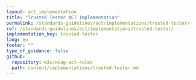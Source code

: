 ```yaml
---
layout: act_implementation
title: "Trusted Tester ACT Implementation"
permalink: /standards-guidelines/act/implementations/trusted-tester/
ref: /standards-guidelines/act/implementations/trusted-tester/
implementation_key: trusted-tester
lang: en
footer: ""
type_of_guidance: false
github:
  repository: w3c/wcag-act-rules
  path: content/implementations/trusted-tester.md
---
```

